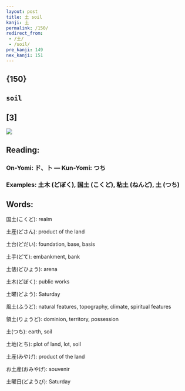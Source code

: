 ```yaml
---
layout: post
title: 土 soil
kanji: 土
permalink: /150/
redirect_from:
 - /土/
 - /soil/
pre_kanji: 149
nex_kanji: 151
---
```


## {150}

## `soil`

## [3]

<div class="stroke"><img src="E59C9F.png" /></div>

## Reading:

### On-Yomi: ド、ト &mdash; Kun-Yomi: つち

### Examples: 土木 (どぼく), 国土 (こくど), 粘土 (ねんど), 土 (つち)

## Words:

国土(こくど): realm

土産(どさん): product of the land

土台(どだい): foundation, base, basis

土手(どて): embankment, bank

土俵(どひょう): arena

土木(どぼく): public works

土曜(どよう): Saturday

風土(ふうど): natural features, topography, climate, spiritual features

領土(りょうど): dominion, territory, possession

土(つち): earth, soil

土地(とち): plot of land, lot, soil

土産(みやげ): product of the land

お土産(おみやげ): souvenir

土曜日(どようび): Saturday
